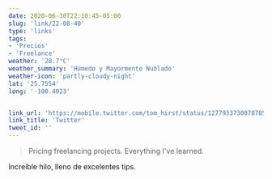 ```yaml
---
date: 2020-06-30T22:10:45-05:00
slug: 'link/22-08-40'
type: 'links'
tags:
- 'Precios'
- 'Freelance'
weather: '28.7°C'
weather_summary: 'Húmedo y Mayormente Nublado'
weather-icon: 'partly-cloudy-night'
lat: '25.7554'
long: '-100.4023'


link_url: 'https://mobile.twitter.com/tom_hirst/status/1277933730078785537'
link_title: 'Twitter'
tweet_id: ''
---
```

> Pricing freelancing projects. 
Everything I've learned.

Increíble hilo, lleno de excelentes tips. 

 

